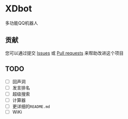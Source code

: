 # XDbot

多功能QQ机器人

## 贡献

您可以通过提交 [Issues](https://github.com/This-is-XiaoDeng/XDbot/issues) 或 [Pull requests](https://github.com/This-is-XiaoDeng/XDbot/pulls) 来帮助改进这个项目

## TODO

- [ ] 回声洞
- [ ] 发言排名
- [ ] 超级搜索
- [ ] 计算器
- [ ] 更详细的`README.md`
- [ ] WiKi
